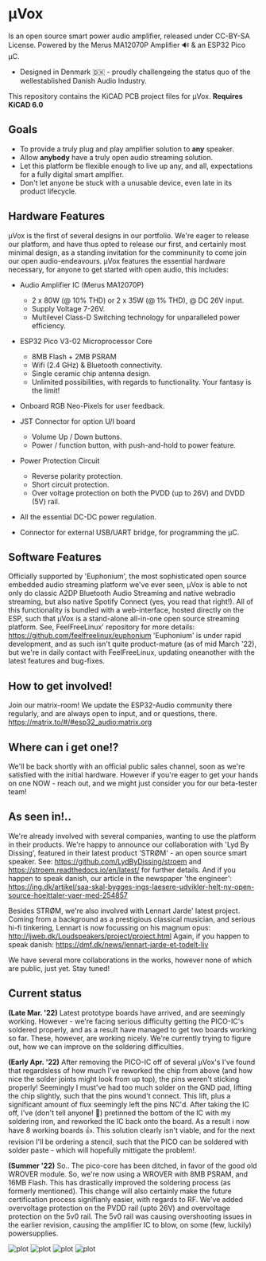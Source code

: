 # µVox

Is an open source smart power audio amplifier, released under CC-BY-SA License.
Powered by the Merus MA12070P Amplifier 🔊 & an ESP32 Pico µC. 

- Designed in Denmark 🇩🇰 - proudly challengeing the status quo of the wellestablished Danish Audio Industry. 

This repository contains the KiCAD PCB project files for µVox. **Requires KiCAD 6.0**

## Goals

- To provide a truly plug and play amplifier solution to **any** speaker. 
- Allow **anybody** have a truly open audio streaming solution.
- Let this platform be flexible enough to live up any, and all, expectations for a fully digital smart amplfier. 
- Don't let anyone be stuck with a unusable device, even late in its product lifecycle.  

## Hardware Features

µVox is the first of several designs in our portfolio. We're eager to release our platform, and have thus opted to release our first, and certainly most minimal design, as a standing invitation for the comminunity to come join our open audio-endeavours.
µVox features the essential hardware necessary, for anyone to get started with open audio, this includes: 

- Audio Amplifier IC (Merus MA12070P)
  - 2 x 80W (@ 10% THD) or 2 x 35W (@ 1% THD), @ DC 26V input.
  - Supply Voltage 7-26V.
  - Multilevel Class-D Switching technology for unparalleled power efficiency.
    
- ESP32 Pico V3-02 Microprocessor Core
  - 8MB Flash + 2MB PSRAM
  - Wifi (2.4 GHz) & Bluetooth connectivity.
  - Single ceramic chip antenna design. 
  - Unlimited possibilities, with regards to functionality. Your fantasy is the limit!

- Onboard RGB Neo-Pixels for user feedback.

- JST Connector for option U/I board
  - Volume Up / Down buttons. 
  - Power / function button, with push-and-hold to power feature.

- Power Protection Circuit
  - Reverse polarity protection.
  - Short circuit protection.
  - Over voltage protection on both the PVDD (up to 26V) and DVDD (5V) rail.

- All the essential DC-DC power regulation.

- Connector for external USB/UART bridge, for programming the µC. 


## Software Features

Officially supported by 'Euphonium', the most sophisticated open source embedded audio streaming platform we've ever seen, µVox is able to not only do classic A2DP Bluetooth Audio Streaming and native webradio streaming, but also native Spotify Connect (yes, you read that right!). All of this functionality is bundled with a web-interface, hosted directly on the ESP, such that µVox is a stand-alone all-in-one open source streaming platform. 
See, FeelFreeLinux' repository for more details: https://github.com/feelfreelinux/euphonium
'Euphonium' is under rapid development, and as such isn't quite product-mature (as of mid March '22), but we're in daily contact with FeelFreeLinux, updating oneanother with the latest features and bug-fixes.

## How to get involved!

Join our matrix-room! We update the ESP32-Audio community there regularly, and are always open to input, and or questions, there. 
https://matrix.to/#/#esp32_audio:matrix.org

## Where can i get one!?

We'll be back shortly with an official public sales channel, soon as we're satisfied with the initial hardware. 
However if you're eager to get your hands on one NOW - reach out, and we might just consider you for our beta-tester team!

## As seen in!.. 

We're already involved with several companies, wanting to use the platform in their products.
We're happy to announce our collaboration with 'Lyd By Dissing', featured in their latest product 'STRØM' - an open source smart speaker. 
See: https://github.com/LydByDissing/stroem and https://stroem.readthedocs.io/en/latest/ for further details. 
And if you happen to speak danish, our article in the newspaper 'the engineer': https://ing.dk/artikel/saa-skal-bygges-ings-laesere-udvikler-helt-ny-open-source-hoejttaler-vaer-med-254857

Besides STRØM, we're also involved with Lennart Jarde' latest project. 
Coming from a background as a prestigious classical musician, and serious hi-fi tinkering, Lennart is now focussing on his magnum opus: 
http://ljweb.dk/Loudspeakers/project/project.html
Again, if you happen to speak danish: https://dmf.dk/news/lennart-jarde-et-todelt-liv

We have several more collaborations in the works, however none of which are public, just yet. Stay tuned!

## Current status
**(Late Mar. '22)**
Latest prototype boards have arrived, and are seemingly working. However - we're facing serious difficulty getting the PICO-IC's soldered properly, and as a result have managed to get two boards working so far. These, however, are working nicely. We're currently trying to figure out, how we can improve on the soldering difficulties. 

**(Early Apr. '22)**
After removing the PICO-IC off of several µVox's I've found that regardsless of how much I've reworked the chip from above (and how nice the solder joints might look from up top), the pins weren't sticking properly! Seemingly I must've had too much solder on the GND pad, lifting the chip slightly, such that the pins wound't connect. This lift, plus a significant amount of flux seemingly left the pins NC'd. After taking the IC off, I've (don't tell anyone! 😬) pretinned the bottom of the IC with my soldering iron, and reworked the IC back onto the board. As a result i now have 8 working boards 👍.
This solution clearly isn't viable, and for the next revision I'll be ordering a stencil, such that the PICO can be soldered with solder paste - which will hopefully mittigate the problem!. 

**(Summer '22)**
So.. The pico-core has been ditched, in favor of the good old WROVER module. So, we're now using a WROVER with 8MB PSRAM, and 16MB Flash. This has drastically improved the soldering process (as formerly mentioned). This change will also certainly make the future certification process signifianly easier, with regards to RF. 
We've added overvoltage protection on the PVDD rail (upto 26V) and overvoltage protection on the 5v0 rail. The 5v0 rail was causing overshooting issues in the earlier revision, causing the amplifier IC to blow, on some (few, luckily) powersupplies. 

![plot](./Renders/muvox_kicad_overlay.jpg)
![plot](./Renders/muvox_wip_front.png)
![plot](./Renders/muvox_wip_back.png)
![plot](./Renders/PCB_IRL.jpg)
